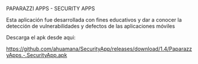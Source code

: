 PAPARAZZI APPS - SECURITY APPS

Esta aplicación fue desarrollada con fines educativos y dar a conocer la detección de vulnerabilidades y defectos de las aplicaciones móviles

Descarga el apk desde aqui: 

https://github.com/ahuamana/SecurityApp/releases/download/1.4/PaparazzyApps.-.SecurityApp.apk
